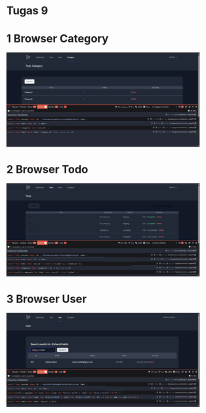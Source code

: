 # Tugas 9

# 1 Browser Category
![Browser Category](<Browser Category-1.png>)

# 2 Browser Todo
![Browser Todo](<Browser Todo-1.png>)

# 3 Browser User
![Browser User](<Browser User-1.png>)